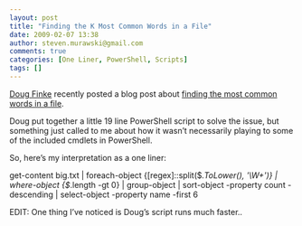 ```yaml
---
layout: post
title: "Finding the K Most Common Words in a File"
date: 2009-02-07 13:38
author: steven.murawski@gmail.com
comments: true
categories: [One Liner, PowerShell, Scripts]
tags: []
---
```



<a href="http://dougfinke.com/blog/" target="_blank">Doug Finke</a> recently posted a blog post about <a href="http://dougfinke.com/blog/index.php/2009/02/07/powershell-find-the-k-most-common-words-in-a-file/" target="_blank">finding the most common words in a file</a>.



Doug put together a little 19 line PowerShell script to solve the issue, but something just called to me about how it wasn’t necessarily playing to some of the included cmdlets in PowerShell.



So, here’s my interpretation as a one liner:



get-content big.txt | foreach-object {[regex]::split($_.ToLower(), '\W+')} | where-object {$_.length -gt 0} | group-object | sort-object -property count -descending | select-object -property name -first 6



EDIT: One thing I’ve noticed is Doug’s script runs much faster.. 

